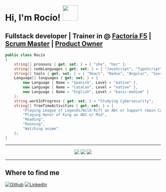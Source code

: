 
<h1> Hi, I'm Rocío! <img src="https://w7.pngwing.com/pngs/588/377/png-transparent-league-of-legends-drawing-whiskers-sticker-league-of-legends-game-white-cat-like-mammal.png" width="50"></h1>
<h2 >Fullstack developer | Trainer in @ <a href='https://factoriaf5.org/'>Factoría F5</a> | <a href='https://scrummanager.com/website/c/verify-cert.php?code=64367713037853.77701066'> Scrum Master</a> | <a href='https://scrummanager.com/website/c/verify-cert.php?code=64367f4b39ff65.22403508'> Product Owner</a></h2>

```csharp
public class Rocío
{
    string[] pronouns { get; set; } = { "she", "her" };
    string[] codeLanguages { get; set; } = { "JavaScript", "TypeScript", "HTML", "CSS", "C #","Java" };
    string[] tools { get; set; } = { "React", "Redux", "Angular", "Sass", , "ASP.NET","Jest" };
    Language[] languages { get; set; } = {
        new Language { Name = "Spanish", Level = "native" },
        new Language { Name = "Catalan", Level = "native" },
        new Language { Name = "English", Level = "basic-medium" }
    };
    string workInProgress { get; set; } = "Studying Cybersecurity";
    string[] freeTimeActivities { get; set; } = {
        "Playing League of Legends/Wild Rift as ADC or Support (main Caitlyn and Seraphine)",
        "Playing Honor of King as ADC or Mid",
        "Reading",
        "Running",
        "Watching anime"
    };
}
```
---
<section align="center">
  
  ![](http://github-profile-summary-cards.vercel.app/api/cards/profile-details?username=rcellas&theme=react)
  ![](http://github-profile-summary-cards.vercel.app/api/cards/repos-per-language?username=rcellas&theme=react)
  ![](http://github-profile-summary-cards.vercel.app/api/cards/most-commit-language?username=rcellas&theme=react)

</section>

---
<h2>Where to find me</h2>
<p><a href="https://github.com/rcellas" target="_blank"><img alt="Github" src="https://img.shields.io/badge/GitHub-%2312100E.svg?&style=for-the-badge&logo=Github&logoColor=white" /></a> <a href="https://www.linkedin.com/in/rociocejudo/" target="_blank"><img alt="LinkedIn" src="https://img.shields.io/badge/linkedin-%230077B5.svg?&style=for-the-badge&logo=linkedin&logoColor=white" /></a>
</p>
